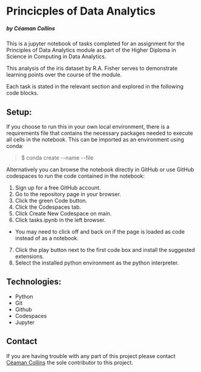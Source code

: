 # Princicples of Data Analytics

##### by Céaman Collins

This is a jupyter notebook of tasks completed for an assignment for the Principles of Data Analytics module as part of the Higher Diploma in Science in Computing in Data Analytics.

This analysis of the iris dataset by R.A. Fisher serves to demonstrate learning points over the course of the module.

Each task is stated in the relevant section and explored in the following code blocks.

## Setup:

If you choose to run this in your own local environment, there is a requirements file that contains the necessary packages needed to execute all cells in the notebook. This can be imported as an environment using conda:

> $ conda create --name <env> --file <this file>

Alternatively you can browse the notebook directly in GitHub or use GitHub codespaces to run the code contained in the notebook:

1. Sign up for a free GitHub account.
2. Go to the repository page in your browser.
3. Click the green Code button.
4. Click the Codespaces tab.
5. Click Create New Codespace on main.
6. Click tasks.ipynb in the left browser.
- You may need to click off and back on if the page is loaded as code instead of as a notebook.
7. Click the play button next to the first code box and install the suggested extensions.
8. Select the installed python environment as the python interpreter.

## Technologies:

- Python
- Git
- Github
- Codespaces
- Jupyter

## Contact

If you are having trouble with any part of this project please contact [Céaman Collins](mailto:ceaman.collins@gmail.com?subject=[GitHub]%20PoDA%20Tasks) the sole contributor to this project. 